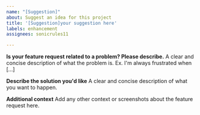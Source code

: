 ```yaml
---
name: "[Suggestion]"
about: Suggest an idea for this project
title: '[Suggestion]your suggestion here'
labels: enhancement
assignees: sonicrules11

---
```


**Is your feature request related to a problem? Please describe.**
A clear and concise description of what the problem is. Ex. I'm always frustrated when [...]

**Describe the solution you'd like**
A clear and concise description of what you want to happen.

**Additional context**
Add any other context or screenshots about the feature request here.
